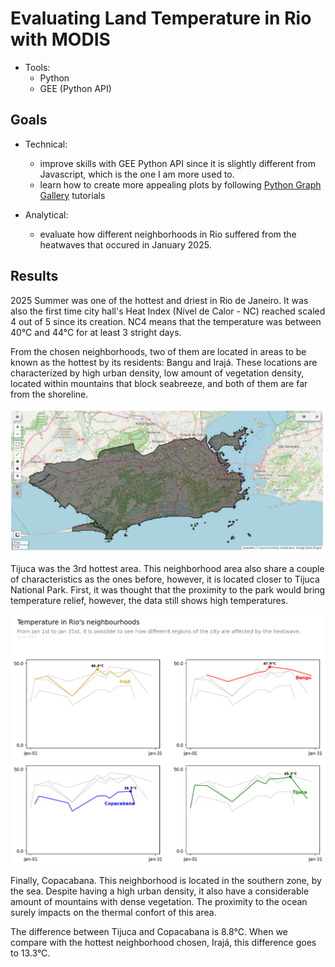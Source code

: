 # Evaluating Land Temperature in Rio with MODIS 

- Tools: 
    - Python
    - GEE (Python API)


## Goals

- Technical:
    - improve skills with GEE Python API since it is slightly different from Javascript, which is the one I am more used to.
    - learn how to create more appealing plots by following [Python Graph Gallery](https://python-graph-gallery.com/) tutorials

- Analytical:
    - evaluate how different neighborhoods in Rio suffered from the heatwaves that occured in January 2025.

## Results

2025 Summer was one of the hottest and driest in Rio de Janeiro. It was also the first time city hall's Heat Index (Nível de Calor - NC) reached scaled 4 out of 5 since its creation. NC4 means that the temperature was between 40°C and 44°C for at least 3 stright days.

From the chosen neighborhoods, two of them are located in areas to be known as the hottest by its residents: Bangu and Irajá. These locations are characterized by high urban density, low amount of vegetation density, located within mountains that block seabreeze, and both of them are far from the shoreline.

![alt text](img/image.png)

Tijuca was the 3rd hottest area. This neighborhood area also share a couple of characteristics as the ones before, however, it is located closer to Tijuca National Park. First, it was thought that the proximity to the park would bring temperature relief, however, the data still shows high temperatures. 

![Neighborhoods temperature](img/tempRJ.png)

Finally, Copacabana. This neighborhood is located in the southern zone, by the sea. Despite having a high urban density, it also have a considerable amount of mountains with dense vegetation. The proximity to the ocean surely impacts on the thermal confort of this area. 

The difference between Tijuca and Copacabana is 8.8°C. When we compare with the hottest neighborhood chosen, Irajá, this difference goes to 13.3°C. 